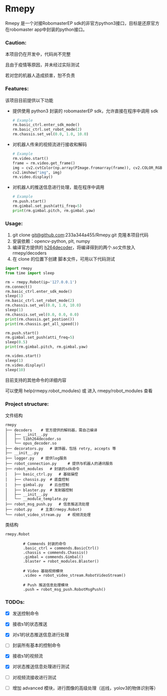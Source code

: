# Rmepy

Rmepy 是一个对接RobomasterEP sdk的非官方python3接口，目标是还原官方在robomaster app中封装的python接口。



### Caution:

本项目仍在开发中，代码尚不完整

且由于疫情等原因，并未经过实际测试

若对您的机器人造成损害，恕不负责



### Features:

该项目目前提供以下功能

- 提供使用 python3 封装的 robomasterEP sdk，允许直接在程序中调用 sdk

  ```python
  # Example
  rm.basic_ctrl.enter_sdk_mode()
  rm.basic_ctrl.set_robot_mode(2)
  rm.chassis.set_vel(0.0, 1.0, 10.0)
  ```

- 对机器人传来的视频流进行接收和解码

  ```python
  # Example
  rm.video.start()
  frame = rm.video.get_frame()
  img = cv2.cvtColor(np.array(PImage.fromarray(frame)), cv2.COLOR_RGB2BGR)
  cv2.imshow("img", img)
  rm.video.display()
  ```

- 对机器人的推送信息进行处理，能在程序中调用

  ```python
  # Example
  rm.push.start()
  rm.gimbal.set_push(atti_freq=5)
  print(rm.gimbal.pitch, rm.gimbal.yaw)
  ```

  

### Usage:

1. git clone git@github.com:233a344a455/Rmepy.git 克隆本项目代码
2. 安装依赖：opencv-python, plt, numpy
3. 编译官方提供的 [h264decoder](https://github.com/dji-sdk/RoboMaster-SDK/tree/master/sample_code/RoboMasterEP/stream/decoder)，将编译得到的两个.so文件放入 rmepy/decoders
4. 在 clone 的位置下创建 脚本文件，可用以下代码测试


```python
import rmepy
from time import sleep

rm = rmepy.Robot(ip='127.0.0.1')
rm.connect()
rm.basic_ctrl.enter_sdk_mode()
sleep(1)
rm.basic_ctrl.set_robot_mode(2)
rm.chassis.set_vel(0.0, 1.0, 10.0)
sleep(1)
rm.chassis.set_vel(0.0, 0.0, 0.0)
print(rm.chassis.get_postion())
print(rm.chassis.get_all_speed())

rm.push.start()
rm.gimbal.set_push(atti_freq=5)
sleep(0.5)
print(rm.gimbal.pitch, rm.gimbal.yaw)

rm.video.start()
sleep(1)
rm.video.display()
sleep(10)
```

目前支持的其他命令的详细内容

可以使用 help(rmepy.robot_modules) 或 进入 rmepy/robot_modules 查看



### Project structure:

文件结构

```
rmepy
├── decoders	# 官方提供的解码器，需自己编译
│   ├── __init__.py
│   ├── libh264decoder.so
│   └── opus_decoder.so
├── decorators.py	# 装饰器，包括 retry, accepts 等
├── __init__.py
├── logger.py	# 提供log服务
├── robot_connection.py		# 提供与机器人的通讯服务
├── robot_modules	# 封装的sdk命令
│   ├── basic_ctrl.py	# 基础操控
│   ├── chassis.py	# 底盘控制
│   ├── gimbal.py	# 云台控制
│   ├── blaster.py	# 发射器控制
│   ├── __init__.py
│   └── __module_template.py
├── robot_msg_push.py	# 信息推送流处理
├── robot.py	# 主类(rmepy.Robot)
└── robot_video_stream.py	# 视频流处理
```

类结构

``` 
rmepy.Robot

        # Commends 封装的命令
        .basic_ctrl = commends.BasicCtrl()
        .chassis = commends.Chassis()
        .gimbal = commends.Gimbal()
        .blaster = robot_modules.Blaster()
        
        # Video 基础视频模块
        .video = robot_video_stream.RobotVideoStream()
        
        # Push 推送信息处理模块
        .push = robot_msg_push.RobotMsgPush()
```



### TODOs:

- [x]  发送控制命令
- [x]  接收s1的状态推送
- [x]  对s1的状态推送信息进行处理
- [ ]  封装所有基本的控制命令
- [x]  接收s1的视频流
- [x]  对状态推送信息处理进行测试
- [ ] 对视频流接收进行测试
- [ ] 增加 advanced 模块，进行图像的高级处理（巡线，yolov3的物体识别等）

